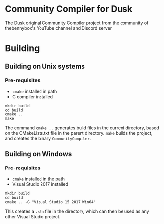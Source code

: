# Community Compiler for Dusk

The Dusk original Community Compiler project from the community of thebennybox's YouTube channel and Discord server

# Building

## Building on Unix systems

### Pre-requisites

 -  `cmake` installed in path
 -  C compiler installed

```
mkdir build
cd build
cmake ..
make
```

The command `cmake ..` generates build files in the current directory, based on the CMakeLists.txt file in the parent directory.
`make` builds the project, and creates the binary `CommunityCompiler`.

## Building on Windows

### Pre-requisites

 -  `cmake` installed in the path
 -  Visual Studio 2017 installed

```
mkdir build
cd build
cmake .. -G "Visual Studio 15 2017 Win64"
```

This creates a `.sln` file in the directory, which can then be used as any other Visual Studio project.
